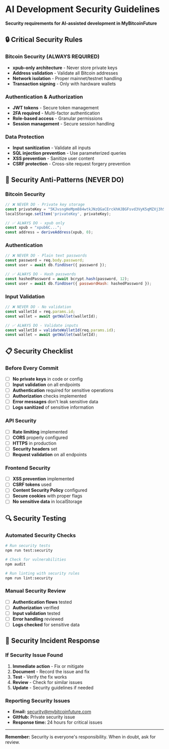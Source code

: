# AI Development Security Guidelines

**Security requirements for AI-assisted development in MyBitcoinFuture**

## 🔒 Critical Security Rules

### **Bitcoin Security (ALWAYS REQUIRED)**
- **xpub-only architecture** - Never store private keys
- **Address validation** - Validate all Bitcoin addresses
- **Network isolation** - Proper mainnet/testnet handling
- **Transaction signing** - Only with hardware wallets

### **Authentication & Authorization**
- **JWT tokens** - Secure token management
- **2FA required** - Multi-factor authentication
- **Role-based access** - Granular permissions
- **Session management** - Secure session handling

### **Data Protection**
- **Input sanitization** - Validate all inputs
- **SQL injection prevention** - Use parameterized queries
- **XSS prevention** - Sanitize user content
- **CSRF protection** - Cross-site request forgery prevention

## 🚨 Security Anti-Patterns (NEVER DO)

### **Bitcoin Security**
```javascript
// ❌ NEVER DO - Private key storage
const privateKey = "5KJvsngHeMpm884wtkJNzQGaCErckhHJBGFsvd3VyK5qMZXj3hS";
localStorage.setItem('privateKey', privateKey);

// ✅ ALWAYS DO - xpub only
const xpub = "xpub6C...";
const address = deriveAddress(xpub, 0);
```

### **Authentication**
```javascript
// ❌ NEVER DO - Plain text passwords
const password = req.body.password;
const user = await db.findUser({ password });

// ✅ ALWAYS DO - Hash passwords
const hashedPassword = await bcrypt.hash(password, 12);
const user = await db.findUser({ passwordHash: hashedPassword });
```

### **Input Validation**
```javascript
// ❌ NEVER DO - No validation
const walletId = req.params.id;
const wallet = await getWallet(walletId);

// ✅ ALWAYS DO - Validate inputs
const walletId = validateWalletId(req.params.id);
const wallet = await getWallet(walletId);
```

## 📋 Security Checklist

### **Before Every Commit**
- [ ] **No private keys** in code or config
- [ ] **Input validation** on all endpoints
- [ ] **Authentication** required for sensitive operations
- [ ] **Authorization** checks implemented
- [ ] **Error messages** don't leak sensitive data
- [ ] **Logs sanitized** of sensitive information

### **API Security**
- [ ] **Rate limiting** implemented
- [ ] **CORS** properly configured
- [ ] **HTTPS** in production
- [ ] **Security headers** set
- [ ] **Request validation** on all endpoints

### **Frontend Security**
- [ ] **XSS prevention** implemented
- [ ] **CSRF tokens** used
- [ ] **Content Security Policy** configured
- [ ] **Secure cookies** with proper flags
- [ ] **No sensitive data** in localStorage

## 🔍 Security Testing

### **Automated Security Checks**
```bash
# Run security tests
npm run test:security

# Check for vulnerabilities
npm audit

# Run linting with security rules
npm run lint:security
```

### **Manual Security Review**
- [ ] **Authentication flows** tested
- [ ] **Authorization** verified
- [ ] **Input validation** tested
- [ ] **Error handling** reviewed
- [ ] **Logs checked** for sensitive data

## 🚨 Security Incident Response

### **If Security Issue Found**
1. **Immediate action** - Fix or mitigate
2. **Document** - Record the issue and fix
3. **Test** - Verify the fix works
4. **Review** - Check for similar issues
5. **Update** - Security guidelines if needed

### **Reporting Security Issues**
- **Email:** security@mybitcoinfuture.com
- **GitHub:** Private security issue
- **Response time:** 24 hours for critical issues

---

**Remember:** Security is everyone's responsibility. When in doubt, ask for review.
